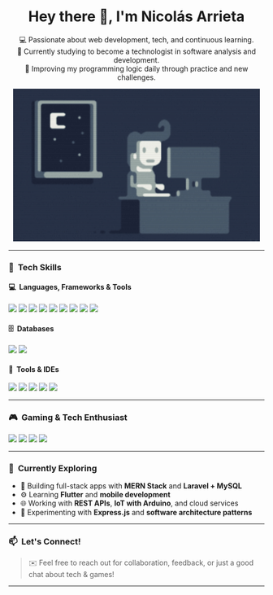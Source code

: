 <!-- ## 👋 Hey there! I'm Nicolás Arrieta -->

<h1 align="center">Hey there 👋, I'm Nicolás Arrieta</h1>

<p align="center">
  💻 Passionate about web development, tech, and continuous learning.<br>
  🚀 Currently studying to become a technologist in software analysis and development.<br>
  🧠 Improving my programming logic daily through practice and new challenges.
</p>

<p align="center">
  <img src="https://raw.githubusercontent.com/AVS1508/AVS1508/master/assets/Night-Coding.gif" alt="Night Coding" height="300"/>
</p>

---

### 🧠 &nbsp;Tech Skills

#### 💻 &nbsp;Languages, Frameworks & Tools
<p>
  <img src="https://img.shields.io/badge/Python-3670A0?style=for-the-badge&logo=python&logoColor=ffdd54"/>
  <img src="https://img.shields.io/badge/Flask-000000?style=for-the-badge&logo=flask&logoColor=white"/>
  <img src="https://img.shields.io/badge/JavaScript-F7DF1E?style=for-the-badge&logo=javascript&logoColor=black"/>
  <img src="https://img.shields.io/badge/PHP-777BB4?style=for-the-badge&logo=php&logoColor=white"/>
  <img src="https://img.shields.io/badge/Node.js-339933?style=for-the-badge&logo=nodedotjs&logoColor=white"/>
  <img src="https://img.shields.io/badge/Laravel-FF2D20?style=for-the-badge&logo=laravel&logoColor=white"/>
  <img src="https://img.shields.io/badge/Arduino-00979D?style=for-the-badge&logo=arduino&logoColor=white"/>
  <img src="https://img.shields.io/badge/HTML5-E34F26?style=for-the-badge&logo=html5&logoColor=white"/>
  <img src="https://img.shields.io/badge/CSS3-1572B6?style=for-the-badge&logo=css3&logoColor=white"/>
</p>

#### 🗄️ &nbsp;Databases
<p>
  <img src="https://img.shields.io/badge/MySQL-4479A1?style=for-the-badge&logo=mysql&logoColor=white"/>
  <img src="https://img.shields.io/badge/MongoDB-47A248?style=for-the-badge&logo=mongodb&logoColor=white"/>
</p>

#### 🧰 &nbsp;Tools & IDEs
<p>
  <img src="https://img.shields.io/badge/Git-F05033?style=for-the-badge&logo=git&logoColor=white"/>
  <img src="https://img.shields.io/badge/GitHub-121011?style=for-the-badge&logo=github&logoColor=white"/>
  <img src="https://img.shields.io/badge/VS%20Code-0078D7?style=for-the-badge&logo=visual-studio-code&logoColor=white"/>
  <img src="https://img.shields.io/badge/Brave-FB542B?style=for-the-badge&logo=brave&logoColor=white"/>
  <img src="https://img.shields.io/badge/Canva-00C4CC?style=for-the-badge&logo=canva&logoColor=white"/>
</p>

---

### 🎮 &nbsp;Gaming & Tech Enthusiast

<p>
  <img src="https://img.shields.io/badge/Steam-000000?style=for-the-badge&logo=steam&logoColor=white"/>
  <img src="https://img.shields.io/badge/Epic%20Games-313131?style=for-the-badge&logo=epicgames&logoColor=white"/>
  <img src="https://img.shields.io/badge/Riot%20Games-D32936?style=for-the-badge&logo=riotgames&logoColor=white"/>
  <img src="https://img.shields.io/badge/NVIDIA-76B900?style=for-the-badge&logo=nvidia&logoColor=white"/>
</p>

---

### 🚀 &nbsp;Currently Exploring

- 🧩 Building full-stack apps with **MERN Stack** and **Laravel + MySQL**
- ⚙️ Learning **Flutter** and **mobile development**
- 🌐 Working with **REST APIs**, **IoT with Arduino**, and cloud services
- 🧪 Experimenting with **Express.js** and **software architecture patterns**

---

### 📫 &nbsp;Let's Connect!

> ✉️ Feel free to reach out for collaboration, feedback, or just a good chat about tech & games!

---

